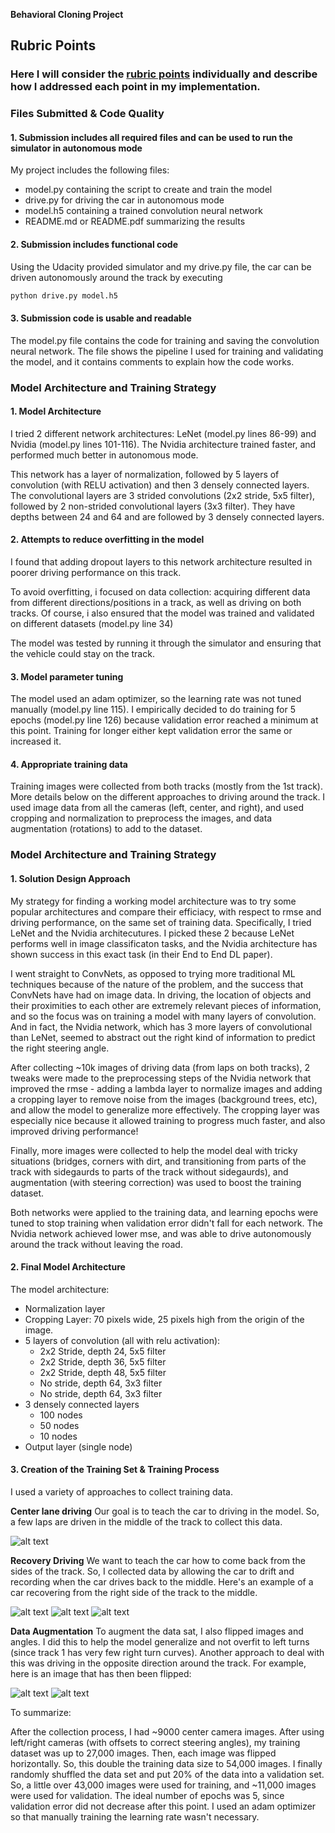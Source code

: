 **Behavioral Cloning Project**

[//]: # (Image References)

[image2]: ./examples/center.jpg "Center Driving"
[image3]: ./examples/recov_1.jpg "Recovery Image 1"
[image4]: ./examples/recov_2.jpg "Recovery Image 2"
[image5]: ./examples/recov_3.jpg "Recovery Image 3"
[image6]: ./examples/recov_1.jpg "Normal Image"
[image7]: ./examples/flipped_image.png "Flipped Image"

## Rubric Points
### Here I will consider the [rubric points](https://review.udacity.com/#!/rubrics/432/view) individually and describe how I addressed each point in my implementation.  

### Files Submitted & Code Quality

#### 1. Submission includes all required files and can be used to run the simulator in autonomous mode

My project includes the following files:
* model.py containing the script to create and train the model
* drive.py for driving the car in autonomous mode
* model.h5 containing a trained convolution neural network 
* README.md or README.pdf summarizing the results

#### 2. Submission includes functional code
Using the Udacity provided simulator and my drive.py file, the car can be driven autonomously around the track by executing 
```sh
python drive.py model.h5
```

#### 3. Submission code is usable and readable

The model.py file contains the code for training and saving the convolution neural network. The file shows the pipeline I used for training and validating the model, and it contains comments to explain how the code works.

### Model Architecture and Training Strategy

#### 1. Model Architecture

I tried 2 different network architectures: LeNet (model.py lines 86-99) and Nvidia (model.py lines 101-116). The Nvidia architecture trained faster, and performed much better in autonomous mode. 

This network has a layer of normalization, followed by 5 layers of convolution (with RELU activation) and then 3 densely connected layers. The convolutional layers are 3 strided convolutions (2x2 stride, 5x5 filter), followed by 2 non-strided convolutional layers (3x3 filter). They have depths between 24 and 64 and are followed by 3 densely connected layers.

#### 2. Attempts to reduce overfitting in the model

I found that adding dropout layers to this network architecture resulted in poorer driving performance on this track. 

To avoid overfitting, i focused on data collection: acquiring different data from different directions/positions in a track, as well as driving on both tracks. Of course, i also ensured that the model was trained and validated on different datasets (model.py line 34)

The model was tested by running it through the simulator and ensuring that the vehicle could stay on the track.

#### 3. Model parameter tuning

The model used an adam optimizer, so the learning rate was not tuned manually (model.py line 115). I empirically decided to do training for 5 epochs (model.py line 126) because validation error reached a minimum at this point. Training for longer either kept validation error the same or increased it. 

#### 4. Appropriate training data

Training images were collected from both tracks (mostly from the 1st track). More details below on the different approaches to driving around the track. I used image data from all the cameras (left, center, and right), and used cropping and normalization to preprocess the images, and data augmentation (rotations) to add to the dataset.

### Model Architecture and Training Strategy

#### 1. Solution Design Approach

My strategy for finding a working model architecture was to try some popular architectures and compare their efficiacy, with respect to rmse and driving performance, on the same set of training data. Specifically, I tried LeNet and the Nvidia architecutures. I picked these 2 because LeNet performs well in image classificaton tasks, and the Nvidia architecture has shown success in this exact task (in their End to End DL paper). 

I went straight to ConvNets, as opposed to trying more traditional ML techniques because of the nature of the problem, and the success that ConvNets have had on image data. In driving, the location of objects and their proximities to each other are extremely relevant pieces of information, and so the focus was on training a model with many layers of convolution. And in fact, the Nvidia network, which has 3 more layers of convolutional than LeNet, seemed to abstract out the right kind of information to predict the right steering angle.

After collecting ~10k images of driving data (from laps on both tracks), 2 tweaks were made to the preprocessing steps of the Nvidia network that improved the rmse - adding a lambda layer to normalize images and adding a cropping layer to remove noise from the images (background trees, etc), and allow the model to generalize more effectively. The cropping layer was especially nice because it allowed training to progress much faster, and also improved driving performance!

Finally, more images were collected to help the model deal with tricky situations (bridges, corners with dirt, and transitioning from parts of the track with sidegaurds to parts of the track without sidegaurds), and augmentation (with steering correction) was used to boost the training dataset.

Both networks were applied to the training data, and learning epochs were tuned to stop training when validation error didn't fall for each network. The Nvidia network achieved lower mse, and was able to drive autonomously around the track without leaving the road.

#### 2. Final Model Architecture

The model architecture:

- Normalization layer
- Cropping Layer: 70 pixels wide, 25 pixels high from the origin of the image.
- 5 layers of convolution (all with relu activation):
     + 2x2 Stride, depth 24, 5x5 filter
     + 2x2 Stride, depth 36, 5x5 filter
     + 2x2 Stride, depth 48, 5x5 filter
     + No stride, depth 64, 3x3 filter
     + No stride, depth 64, 3x3 filter
- 3 densely connected layers
    + 100 nodes
    + 50 nodes
    + 10 nodes
- Output layer (single node)

#### 3. Creation of the Training Set & Training Process

I used a variety of approaches to collect training data. 

**Center lane driving** Our goal is to teach the car to driving in the model. So, a few laps are driven in the middle of the track to collect this data.

![alt text][image2]

**Recovery Driving** We want to teach the car how to come back from the sides of the track. So, I collected data by allowing the car to drift and recording when the car drives back to the middle. Here's an example of a car recovering from the right side of the track to the middle.

![alt text][image3]
![alt text][image4]
![alt text][image5]

**Data Augmentation** To augment the data sat, I also flipped images and angles. I did this to help the model generalize and not overfit to left turns (since track 1 has very few right turn curves). Another approach to deal with this was driving in the opposite direction around the track. For example, here is an image that has then been flipped:

![alt text][image6]
![alt text][image7]

To summarize: 

After the collection process, I had ~9000 center camera images. After using left/right cameras (with offsets to correct steering angles), my training dataset was up to 27,000 images. Then, each image was flipped horizontally. So, this double the training data size to 54,000 images. I finally randomly shuffled the data set and put 20% of the data into a validation set. So, a little over 43,000 images were used for training, and ~11,000 images were used for validation. The ideal number of epochs was 5, since validation error did not decrease after this point. I used an adam optimizer so that manually training the learning rate wasn't necessary.
